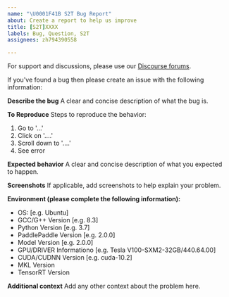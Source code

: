 ```yaml
---
name: "\U0001F41B S2T Bug Report"
about: Create a report to help us improve
title: [S2T]XXXX
labels: Bug, Question, S2T
assignees: zh794390558

---
```


For support and discussions, please use our [Discourse forums](https://github.com/PaddlePaddle/DeepSpeech/discussions).

If you've found a bug then please create an issue with the following information:

**Describe the bug**
A clear and concise description of what the bug is.

**To Reproduce**
Steps to reproduce the behavior:
1. Go to '...'
2. Click on '....'
3. Scroll down to '....'
4. See error

**Expected behavior**
A clear and concise description of what you expected to happen.

**Screenshots**
If applicable, add screenshots to help explain your problem.

**Environment (please complete the following information):**
 - OS: [e.g. Ubuntu]
 - GCC/G++ Version [e.g. 8.3]
 - Python Version [e.g. 3.7]
 - PaddlePaddle Version [e.g. 2.0.0]
 - Model Version [e.g. 2.0.0]
 - GPU/DRIVER Informationo [e.g. Tesla V100-SXM2-32GB/440.64.00]
 - CUDA/CUDNN Version [e.g. cuda-10.2]
 - MKL Version
- TensorRT Version

**Additional context**
Add any other context about the problem here.
